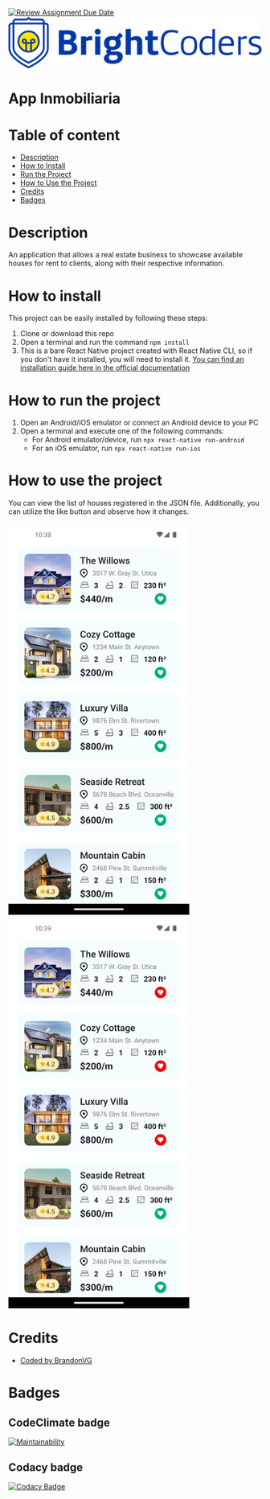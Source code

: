 [![Review Assignment Due Date](https://classroom.github.com/assets/deadline-readme-button-24ddc0f5d75046c5622901739e7c5dd533143b0c8e959d652212380cedb1ea36.svg)](https://classroom.github.com/a/EKaCILZ0)
![BrightCoders Logo](img/logo.png)

# App Inmobiliaria

# Table of content
- [Description](#description)
- [How to Install](#how-to-install)
- [Run the Project](#how-to-run-the-project)
- [How to Use the Project](#how-to-use-the-project)
- [Credits](#credits)
- [Badges](#badges)

# Description
An application that allows a real estate business to showcase available houses for rent to clients, along with their respective information.
# How to install 
This project can be easily installed by following these steps:

1. Clone or download this repo
1. Open a terminal and run the command `npm install`
1. This is a bare React Native project created with React Native CLI, so if you don't have it installed, you will need to install it. [You can find an installation guide here in the official documentation](https://reactnative.dev/docs/environment-setup)
# How to run the project
1. Open an Android/iOS emulator or connect an Android device to your PC
1. Open a terminal and execute one of the following commands: 
   - For Android emulator/device, run `npx react-native run-android`
   - For an iOS emulator, run `npx react-native run-ios`
# How to use the project
You can view the list of houses registered in the JSON file. Additionally, you can utilize the like button and observe how it changes.

<img src="img/screenshot1.png" alt="Screenshot 1" width="360" height="780">
<img src="img/screenshot2.png" alt="Screenshot 2" width="360" height="780">

# Credits
 - [Coded by BrandonVG](https://github.com/BrandonVG)


# Badges
## CodeClimate badge
[![Maintainability](https://api.codeclimate.com/v1/badges/7aa047c0d60e58ac2957/maintainability)](https://codeclimate.com/github/BrightCoders-Institute/reto-inmobiliaria-BrandonVG/maintainability)
## Codacy badge
[![Codacy Badge](https://app.codacy.com/project/badge/Grade/c89ad097181f40748be8216739d43709)](https://app.codacy.com/gh/BrightCoders-Institute/reto-inmobiliaria-BrandonVG/dashboard?utm_source=gh&utm_medium=referral&utm_content=&utm_campaign=Badge_grade)
